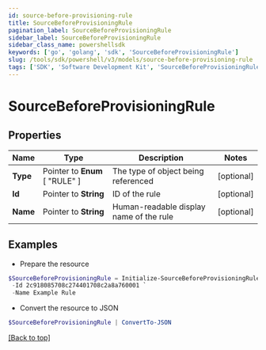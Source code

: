 ```yaml
---
id: source-before-provisioning-rule
title: SourceBeforeProvisioningRule
pagination_label: SourceBeforeProvisioningRule
sidebar_label: SourceBeforeProvisioningRule
sidebar_class_name: powershellsdk
keywords: ['go', 'golang', 'sdk', 'SourceBeforeProvisioningRule'] 
slug: /tools/sdk/powershell/v3/models/source-before-provisioning-rule
tags: ['SDK', 'Software Development Kit', 'SourceBeforeProvisioningRule']
---
```



# SourceBeforeProvisioningRule

## Properties

Name | Type | Description | Notes
------------ | ------------- | ------------- | -------------
**Type** |  Pointer to  **Enum** [  "RULE" ] | The type of object being referenced | [optional] 
**Id** |  Pointer to **String** | ID of the rule | [optional] 
**Name** |  Pointer to **String** | Human-readable display name of the rule | [optional] 

## Examples

- Prepare the resource
```powershell
$SourceBeforeProvisioningRule = Initialize-SourceBeforeProvisioningRule  -Type RULE `
 -Id 2c918085708c274401708c2a8a760001 `
 -Name Example Rule
```

- Convert the resource to JSON
```powershell
$SourceBeforeProvisioningRule | ConvertTo-JSON
```


[[Back to top]](#) 

